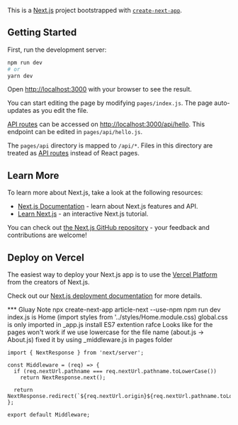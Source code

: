 This is a [Next.js](https://nextjs.org/) project bootstrapped with [`create-next-app`](https://github.com/vercel/next.js/tree/canary/packages/create-next-app).

## Getting Started

First, run the development server:

```bash
npm run dev
# or
yarn dev
```

Open [http://localhost:3000](http://localhost:3000) with your browser to see the result.

You can start editing the page by modifying `pages/index.js`. The page auto-updates as you edit the file.

[API routes](https://nextjs.org/docs/api-routes/introduction) can be accessed on [http://localhost:3000/api/hello](http://localhost:3000/api/hello). This endpoint can be edited in `pages/api/hello.js`.

The `pages/api` directory is mapped to `/api/*`. Files in this directory are treated as [API routes](https://nextjs.org/docs/api-routes/introduction) instead of React pages.

## Learn More

To learn more about Next.js, take a look at the following resources:

- [Next.js Documentation](https://nextjs.org/docs) - learn about Next.js features and API.
- [Learn Next.js](https://nextjs.org/learn) - an interactive Next.js tutorial.

You can check out [the Next.js GitHub repository](https://github.com/vercel/next.js/) - your feedback and contributions are welcome!

## Deploy on Vercel

The easiest way to deploy your Next.js app is to use the [Vercel Platform](https://vercel.com/new?utm_medium=default-template&filter=next.js&utm_source=create-next-app&utm_campaign=create-next-app-readme) from the creators of Next.js.

Check out our [Next.js deployment documentation](https://nextjs.org/docs/deployment) for more details.


*** Gluay Note
npx create-next-app article-next --use-npm
npm run dev
index.js is Home (import styles from '../styles/Home.module.css)
global.css is only imported in _app.js
install ES7 extention
rafce 
Looks like for the pages won't work if we use lowercase for the file name (about.js -> About.js)
fixed it by using _middleware.js in pages folder

```
import { NextResponse } from 'next/server';

const Middleware = (req) => {
  if (req.nextUrl.pathname === req.nextUrl.pathname.toLowerCase())
    return NextResponse.next();

  return NextResponse.redirect(`${req.nextUrl.origin}${req.nextUrl.pathname.toLowerCase()}`);
};

export default Middleware;
```